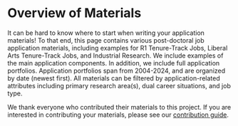 # Overview of Materials

It can be hard to know where to start when writing your application materials! To that end, this page contains various post-doctoral job application materials, including examples for R1 Tenure-Track Jobs, Liberal Arts Tenure-Track Jobs, and Industrial Research. We include examples of the main application components. In addition, we include full application portfolios. Application portfolios span from 2004-2024, and are organized by date (newest first). All materials can be filtered by application-related attributes including primary research area(s), dual career situations, and job type. 

We thank everyone who contributed their materials to this project. If you are interested in contributing your materials, please see our [contribution guide](#how-to-contribute-materials).